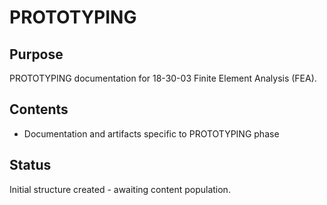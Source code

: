 # PROTOTYPING

## Purpose
PROTOTYPING documentation for 18-30-03 Finite Element Analysis (FEA).

## Contents
- Documentation and artifacts specific to PROTOTYPING phase

## Status
Initial structure created - awaiting content population.
